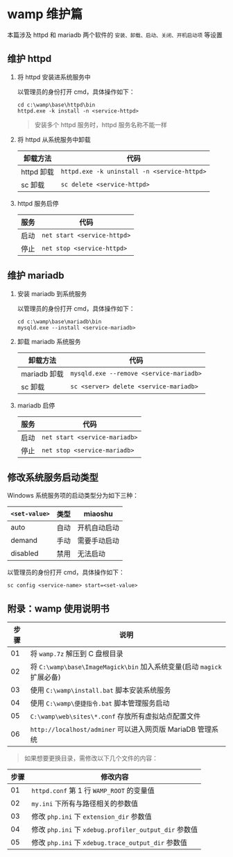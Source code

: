 # wamp 维护篇

本篇涉及 httpd 和 mariadb 两个软件的 `安装、卸载、启动、关闭、开机启动项` 等设置

## 维护 httpd

1. 将 httpd 安装进系统服务中

   以管理员的身份打开 cmd，具体操作如下：

   ```shell
   cd c:\wamp\base\httpd\bin
   httpd.exe -k install -n <service-httpd>
   ```

   > 安装多个 httpd 服务时，httpd 服务名称不能一样

2. 将 httpd 从系统服务中卸载

   | 卸载方法   | 代码                                        |
   | ---------- | ------------------------------------------- |
   | httpd 卸载 | `httpd.exe -k uninstall -n <service-httpd>` |
   | sc 卸载    | `sc delete <service-httpd>`                 |

3. httpd 服务启停

   | 服务 | 代码                        |
   | ---- | --------------------------- |
   | 启动 | `net start <service-httpd>` |
   | 停止 | `net stop <service-httpd>`  |

## 维护 mariadb

1. 安装 mariadb 到系统服务

   以管理员的身份打开 cmd，具体操作如下：

   ```shell
   cd c:\wamp\base\mariadb\bin
   mysqld.exe --install <service-mariadb>
   ```

2. 卸载 mariadb 系统服务

   | 卸载方法     | 代码                                    |
   | ------------ | --------------------------------------- |
   | mariadb 卸载 | `mysqld.exe --remove <service-mariadb>` |
   | sc 卸载      | `sc <server> delete <service-mariadb>`  |

3. mariadb 启停

   | 服务 | 代码                          |
   | ---- | ----------------------------- |
   | 启动 | `net start <service-mariadb>` |
   | 停止 | `net stop <service-mariadb>`  |

## 修改系统服务启动类型

Windows 系统服务项的启动类型分为如下三种：

| `<set-value>` | 类型 | miaoshu      |
| ------------- | ---- | ------------ |
| auto          | 自动 | 开机自动启动 |
| demand        | 手动 | 需要手动启动 |
| disabled      | 禁用 | 无法启动     |

以管理员的身份打开 cmd，具体操作如下：

```shell
sc config <service-name> start=<set-value>
```

## 附录：wamp 使用说明书

| 步骤 | 说明                                                                   |
| ---- | ---------------------------------------------------------------------- |
| 01   | 将 `wamp.7z` 解压到 C 盘根目录                                         |
| 02   | 将 `C:\wamp\base\ImageMagick\bin` 加入系统变量(启动 `magick` 扩展必备) |
| 03   | 使用 `C:\wamp\install.bat` 脚本安装系统服务                            |
| 04   | 使用 `C:\wamp\便捷指令.bat` 脚本管理服务启动                           |
| 05   | `C:\wamp\web\sites\*.conf` 存放所有虚拟站点配置文件                    |
| 06   | `http://localhost/adminer` 可以进入网页版 MariaDB 管理系统             |

> 如果想要更换目录，需修改以下几个文件的内容：

| 步骤 | 修改内容                                              |
| ---- | ----------------------------------------------------- |
| 01   | `httpd.conf` 第 1 行 `WAMP_ROOT` 的变量值             |
| 02   | `my.ini` 下所有与路径相关的参数值                     |
| 03   | 修改 `php.ini` 下 `extension_dir` 参数值              |
| 04   | 修改 `php.ini` 下 `xdebug.profiler_output_dir` 参数值 |
| 05   | 修改 `php.ini` 下 `xdebug.trace_output_dir` 参数值    |
